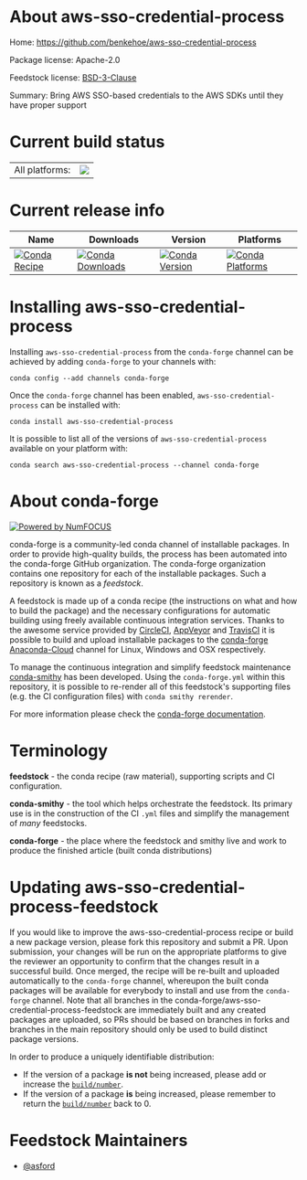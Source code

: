 About aws-sso-credential-process
================================

Home: https://github.com/benkehoe/aws-sso-credential-process

Package license: Apache-2.0

Feedstock license: [BSD-3-Clause](https://github.com/conda-forge/aws-sso-credential-process-feedstock/blob/master/LICENSE.txt)

Summary: Bring AWS SSO-based credentials to the AWS SDKs until they have proper support

Current build status
====================


<table><tr><td>All platforms:</td>
    <td>
      <a href="https://dev.azure.com/conda-forge/feedstock-builds/_build/latest?definitionId=10943&branchName=master">
        <img src="https://dev.azure.com/conda-forge/feedstock-builds/_apis/build/status/aws-sso-credential-process-feedstock?branchName=master">
      </a>
    </td>
  </tr>
</table>

Current release info
====================

| Name | Downloads | Version | Platforms |
| --- | --- | --- | --- |
| [![Conda Recipe](https://img.shields.io/badge/recipe-aws--sso--credential--process-green.svg)](https://anaconda.org/conda-forge/aws-sso-credential-process) | [![Conda Downloads](https://img.shields.io/conda/dn/conda-forge/aws-sso-credential-process.svg)](https://anaconda.org/conda-forge/aws-sso-credential-process) | [![Conda Version](https://img.shields.io/conda/vn/conda-forge/aws-sso-credential-process.svg)](https://anaconda.org/conda-forge/aws-sso-credential-process) | [![Conda Platforms](https://img.shields.io/conda/pn/conda-forge/aws-sso-credential-process.svg)](https://anaconda.org/conda-forge/aws-sso-credential-process) |

Installing aws-sso-credential-process
=====================================

Installing `aws-sso-credential-process` from the `conda-forge` channel can be achieved by adding `conda-forge` to your channels with:

```
conda config --add channels conda-forge
```

Once the `conda-forge` channel has been enabled, `aws-sso-credential-process` can be installed with:

```
conda install aws-sso-credential-process
```

It is possible to list all of the versions of `aws-sso-credential-process` available on your platform with:

```
conda search aws-sso-credential-process --channel conda-forge
```


About conda-forge
=================

[![Powered by NumFOCUS](https://img.shields.io/badge/powered%20by-NumFOCUS-orange.svg?style=flat&colorA=E1523D&colorB=007D8A)](http://numfocus.org)

conda-forge is a community-led conda channel of installable packages.
In order to provide high-quality builds, the process has been automated into the
conda-forge GitHub organization. The conda-forge organization contains one repository
for each of the installable packages. Such a repository is known as a *feedstock*.

A feedstock is made up of a conda recipe (the instructions on what and how to build
the package) and the necessary configurations for automatic building using freely
available continuous integration services. Thanks to the awesome service provided by
[CircleCI](https://circleci.com/), [AppVeyor](https://www.appveyor.com/)
and [TravisCI](https://travis-ci.com/) it is possible to build and upload installable
packages to the [conda-forge](https://anaconda.org/conda-forge)
[Anaconda-Cloud](https://anaconda.org/) channel for Linux, Windows and OSX respectively.

To manage the continuous integration and simplify feedstock maintenance
[conda-smithy](https://github.com/conda-forge/conda-smithy) has been developed.
Using the ``conda-forge.yml`` within this repository, it is possible to re-render all of
this feedstock's supporting files (e.g. the CI configuration files) with ``conda smithy rerender``.

For more information please check the [conda-forge documentation](https://conda-forge.org/docs/).

Terminology
===========

**feedstock** - the conda recipe (raw material), supporting scripts and CI configuration.

**conda-smithy** - the tool which helps orchestrate the feedstock.
                   Its primary use is in the construction of the CI ``.yml`` files
                   and simplify the management of *many* feedstocks.

**conda-forge** - the place where the feedstock and smithy live and work to
                  produce the finished article (built conda distributions)


Updating aws-sso-credential-process-feedstock
=============================================

If you would like to improve the aws-sso-credential-process recipe or build a new
package version, please fork this repository and submit a PR. Upon submission,
your changes will be run on the appropriate platforms to give the reviewer an
opportunity to confirm that the changes result in a successful build. Once
merged, the recipe will be re-built and uploaded automatically to the
`conda-forge` channel, whereupon the built conda packages will be available for
everybody to install and use from the `conda-forge` channel.
Note that all branches in the conda-forge/aws-sso-credential-process-feedstock are
immediately built and any created packages are uploaded, so PRs should be based
on branches in forks and branches in the main repository should only be used to
build distinct package versions.

In order to produce a uniquely identifiable distribution:
 * If the version of a package **is not** being increased, please add or increase
   the [``build/number``](https://conda.io/docs/user-guide/tasks/build-packages/define-metadata.html#build-number-and-string).
 * If the version of a package **is** being increased, please remember to return
   the [``build/number``](https://conda.io/docs/user-guide/tasks/build-packages/define-metadata.html#build-number-and-string)
   back to 0.

Feedstock Maintainers
=====================

* [@asford](https://github.com/asford/)

